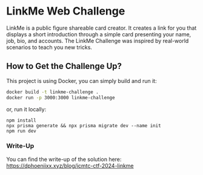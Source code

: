 # LinkMe Web Challenge
LinkMe is a public figure shareable card creator. It creates a link for you that displays a short introduction through a simple card presenting your name, job, bio, and accounts. The LinkMe Challenge was inspired by real-world scenarios to teach you new tricks.

## How to Get the Challenge Up?

This project is using Docker, you can simply build and run it:
```bash
docker build -t linkme-challenge .
docker run -p 3000:3000 linkme-challenge
```

or, run it locally:
```
npm install
npx prisma generate && npx prisma migrate dev --name init
npm run dev
```

### Write-Up

You can find the write-up of the solution here: https://dphoeniixx.xyz/blog/icmtc-ctf-2024-linkme
